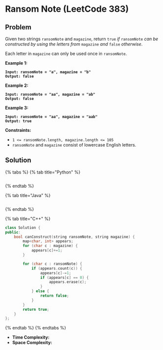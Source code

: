 # Ransom Note (LeetCode 383)

## Problem

Given two strings `ransomNote` and `magazine`, return `true` _if_ `ransomNote` _can be constructed by using the letters from_ `magazine` _and_ `false` _otherwise_.

Each letter in `magazine` can only be used once in `ransomNote`.

&#x20;

**Example 1:**

<pre><code><strong>Input: ransomNote = "a", magazine = "b"
</strong><strong>Output: false
</strong></code></pre>

**Example 2:**

<pre><code><strong>Input: ransomNote = "aa", magazine = "ab"
</strong><strong>Output: false
</strong></code></pre>

**Example 3:**

<pre><code><strong>Input: ransomNote = "aa", magazine = "aab"
</strong><strong>Output: true
</strong></code></pre>

&#x20;

**Constraints:**

* `1 <= ransomNote.length, magazine.length <= 105`
* `ransomNote` and `magazine` consist of lowercase English letters.



## Solution

{% tabs %}
{% tab title="Python" %}
```python
```
{% endtab %}

{% tab title="Java" %}
```java
```
{% endtab %}

{% tab title="C++" %}
```cpp
class Solution {
public:
    bool canConstruct(string ransomNote, string magazine) {
        map<char, int> appears;
        for (char c : magazine) {
            appears[c]+=1;
        }

        for (char c : ransomNote) {
            if (appears.count(c)) {
                appears[c]-=1;
                if (appears[c] == 0) {
                    appears.erase(c);
                }
            } else {
                return false;
            }
        }
        return true;
    }
};
```
{% endtab %}
{% endtabs %}

* **Time Complexity:**
* **Space Complexity:**

